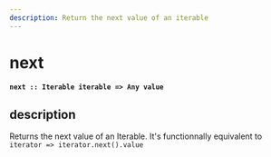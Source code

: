 ```yaml
---
description: Return the next value of an iterable
---
```


# next

**`next :: Iterable iterable => Any value`**

## description

Returns the next value of an Iterable. It's functionnally equivalent to `iterator => iterator.next().value`

